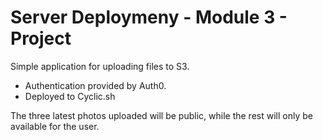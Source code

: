 # Server Deploymeny - Module 3 - Project

Simple application for uploading files to S3. 

  - Authentication provided by Auth0.
  - Deployed to Cyclic.sh

The three latest photos uploaded will be public, while the rest will only be available for the user.